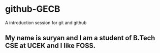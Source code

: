 # github-GECB
A introduction session for git and github

## My name is suryan and I am a student of B.Tech CSE at UCEK and I like FOSS. 
